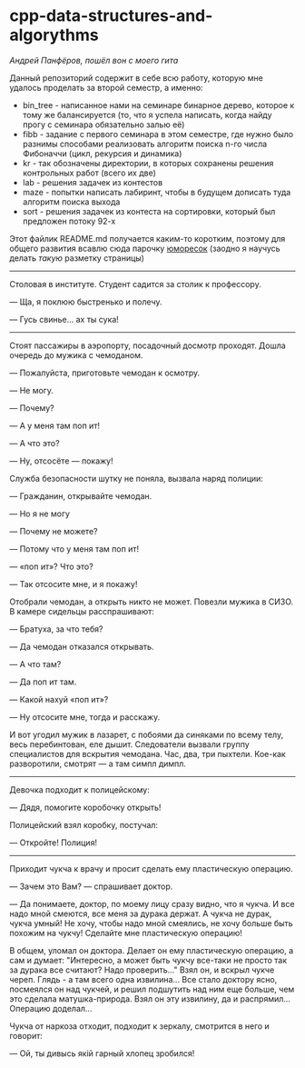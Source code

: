 # cpp-data-structures-and-algorythms


*Андрей Панфёров, пошёл вон с моего гита*

Данный репозиторий содержит в себе всю работу, которую мне удалось проделать за второй семестр, а именно:

* bin_tree - написанное нами на семинаре бинарное дерево, которое к тому же балансируется (то, что я успела написать, когда найду прогу с семинара обязательно залью её)
* fibb - задание с первого семинара в этом семестре, где нужно было разнимы способами реализовать алгоритм поиска n-го числа Фибоначчи (цикл, рекурсия и динамика)
* kr - так обозначены директории, в которых сохранены решения контрольных работ (всего их две)
* lab - решения задачек из контестов
* maze - попытки написать лабиринт, чтобы в будущем дописать туда алгоритм поиска выхода
* sort - решения задачек из контеста на сортировки, который был предложен потоку 92-х




Этот файлик README.md получается каким-то коротким, поэтому для общего развития всавлю сюда парочку [юморесок](https://ru.wikipedia.org/wiki/Юмореска_(литература)) (заодно я научусь делать *такую* разметку страницы)

***

Столовая в институте. Студент садится за столик к профессору.

 — Ща, я поклюю быстренько и полечу.

 — Гусь свинье... ах ты сука!

***

Стоят пассажиры в аэропорту, посадочный досмотр проходят. Дошла очередь до мужика с чемоданом.

 — Пожалуйста, приготовьте чемодан к осмотру.

 — Не могу.

 — Почему?

 — А у меня там поп ит!

 — А что это?

 — Ну, отсосёте — покажу!

Служба безопасности шутку не поняла, вызвала наряд полиции:

 — Гражданин, открывайте чемодан.

 — Но я не могу

 — Почему не можете?

 — Потому что у меня там поп ит!

 — «поп ит»? Что это?

 — Так отсосите мне, и я покажу!

Отобрали чемодан, а открыть никто не может. Повезли мужика в СИЗО. В камере сидельцы расспрашивают:

 — Братуха, за что тебя?

 — Да чемодан отказался открывать.

 — А что там?

 — Да поп ит там.

 — Какой нахуй «поп ит»?

 — Ну отсосите мне, тогда и расскажу.
 
   

И вот угодил мужик в лазарет, с побоями да синяками по всему телу, весь перебинтован, еле дышит. Следователи вызвали группу специалистов для вскрытия чемодана. Час, два, три пыхтели. Кое-как разворотили, смотрят — а там симпл димпл.

 *** 
 Девочка подходит к полицейскому:
 
  — Дядя, помогите коробочку открыть! 
  
  Полицейский взял коробку, постучал: 
  
   — Откройте! Полиция!
   
 ***
 
 Приходит чукча к врачу и просит сделать ему пластическую операцию.
 
 —  Зачем это Вам?  —  спрашивает доктор.
 
 —  Да понимаете, доктор, по моему лицу сразу видно, что я чукча. И все
надо мной смеются, все меня за дурака держат. А чукча не дурак, чукча
умный! Не хочу, чтобы надо мной смеялись, не хочу больше быть похожим на
чукчу! Сделайте мне пластическую операцию!

В общем, уломал он доктора. Делает он ему пластическую операцию, а сам и
думает: "Интересно, а может быть чукчу все-таки не просто так за дурака
все считают? Надо проверить..." Взял он, и вскрыл чукче череп. Глядь - а
там всего одна извилина... Все стало доктору ясно, посмеялся он над
чукчей, и решил подшутить над ним еще больше, чем это сделала
матушка-природа. Взял он эту извилину, да и распрямил... Операцию
доделал...

Чукча от наркоза отходит, подходит к зеркалу, смотрится в него и
говорит:

 —  Ой, ты дивысь якiй гарный хлопец зробился!


